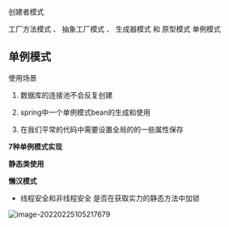 



创建者模式

⼯⼚⽅法模式 、 抽象⼯⼚模式 、 ⽣成器模式 和 原型模式 单例模式



## 单例模式

使用场景

1. 数据库的连接池不会反复创建

2. spring中⼀个单例模式bean的⽣成和使⽤

3. 在我们平常的代码中需要设置全局的的⼀些属性保存

**7种单例模式实现**

**静态类使用**

**懒汉模式**

- 线程安全和非线程安全 是否在获取实力的静态方法中加锁

![image-20220225105217679](C:\Users\Xiangzi\AppData\Roaming\Typora\typora-user-images\image-20220225105217679.png)





